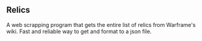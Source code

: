 ## <Scraping> Relics
A web scrapping program that gets the entire list of relics from Warframe's wiki. Fast and reliable way to get and format to a json file.